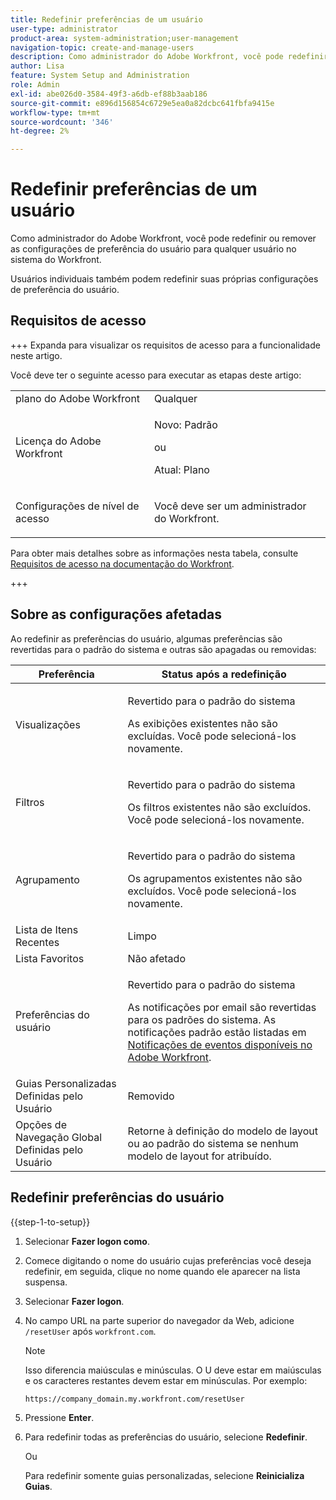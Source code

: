```yaml
---
title: Redefinir preferências de um usuário
user-type: administrator
product-area: system-administration;user-management
navigation-topic: create-and-manage-users
description: Como administrador do Adobe Workfront, você pode redefinir ou remover as configurações de preferência do usuário para qualquer usuário no sistema do Workfront. Usuários individuais também podem redefinir suas próprias configurações de preferência do usuário.
author: Lisa
feature: System Setup and Administration
role: Admin
exl-id: abe026d0-3584-49f3-a6db-ef88b3aab186
source-git-commit: e896d156854c6729e5ea0a82dcbc641fbfa9415e
workflow-type: tm+mt
source-wordcount: '346'
ht-degree: 2%

---
```


# Redefinir preferências de um usuário

<!-- Audited: 12/2023 -->

Como administrador do Adobe Workfront, você pode redefinir ou remover as configurações de preferência do usuário para qualquer usuário no sistema do Workfront.

Usuários individuais também podem redefinir suas próprias configurações de preferência do usuário.

## Requisitos de acesso

+++ Expanda para visualizar os requisitos de acesso para a funcionalidade neste artigo.

Você deve ter o seguinte acesso para executar as etapas deste artigo:

<table style="table-layout:auto"> 
 <col> 
 <col> 
 <tbody> 
  <tr> 
   <td role="rowheader">plano do Adobe Workfront</td> 
   <td>Qualquer</td> 
  </tr> 
  <tr> 
   <td role="rowheader">Licença do Adobe Workfront</td> 
   <td><p>Novo: Padrão</p>
       <p>ou</p>
       <p>Atual: Plano</p></td>
  </tr> 
  <tr> 
   <td role="rowheader">Configurações de nível de acesso</td> 
   <td> <p>Você deve ser um administrador do Workfront.</p> </td> 
  </tr> 
 </tbody> 
</table>

Para obter mais detalhes sobre as informações nesta tabela, consulte [Requisitos de acesso na documentação do Workfront](/help/quicksilver/administration-and-setup/add-users/access-levels-and-object-permissions/access-level-requirements-in-documentation.md).

+++

## Sobre as configurações afetadas

Ao redefinir as preferências do usuário, algumas preferências são revertidas para o padrão do sistema e outras são apagadas ou removidas:

<table style="table-layout:auto"> 
 <col> 
 <col> 
 <thead> 
  <tr> 
   <th><strong>Preferência</strong> </th> 
   <th><strong>Status após a redefinição</strong> </th> 
  </tr> 
 </thead> 
 <tbody> 
  <tr> 
   <td>Visualizações</td> 
   <td> <p> Revertido para o padrão do sistema</p> <p>As exibições existentes não são excluídas. Você pode selecioná-los novamente.</p> </td> 
  </tr> 
  <tr> 
   <td>Filtros</td> 
   <td> <p>Revertido para o padrão do sistema</p> <p>Os filtros existentes não são excluídos. Você pode selecioná-los novamente.</p> </td> 
  </tr> 
  <tr> 
   <td>Agrupamento</td> 
   <td> <p>Revertido para o padrão do sistema</p> <p>Os agrupamentos existentes não são excluídos. Você pode selecioná-los novamente.</p> </td> 
  </tr> 
  <tr> 
   <td>Lista de Itens Recentes</td> 
   <td>Limpo</td> 
  </tr> 
  <tr> 
   <td>Lista Favoritos</td> 
   <td>Não afetado</td> 
  </tr> 
  <tr> 
   <td>Preferências do usuário</td> 
   <td> <p>Revertido para o padrão do sistema</p> <p>As notificações por email são revertidas para os padrões do sistema. As notificações padrão estão listadas em <a href="/help/quicksilver/administration-and-setup/manage-workfront/emails/event-notifications-available-in-wf.md">Notificações de eventos disponíveis no Adobe Workfront</a>.</p> </td> 
  </tr> 
  <tr> 
   <td>Guias Personalizadas Definidas pelo Usuário</td> 
   <td>Removido</td> 
  </tr> 
  <tr> 
   <td>Opções de Navegação Global Definidas pelo Usuário</td> 
   <td>Retorne à definição do modelo de layout ou ao padrão do sistema se nenhum modelo de layout for atribuído.</td> 
  </tr> 
 </tbody> 
</table>

## Redefinir preferências do usuário

{{step-1-to-setup}}

1. Selecionar **Fazer logon como**.
1. Comece digitando o nome do usuário cujas preferências você deseja redefinir, em seguida, clique no nome quando ele aparecer na lista suspensa.
1. Selecionar  **Fazer logon**.
1. No campo URL na parte superior do navegador da Web, adicione `/resetUser` após `workfront.com`.

   >[!NOTE]
   >
   >Isso diferencia maiúsculas e minúsculas. O U deve estar em maiúsculas e os caracteres restantes devem estar em minúsculas. Por exemplo:
   >
   >`https://company_domain.my.workfront.com/resetUser`

1. Pressione **Enter**.
1. Para redefinir todas as preferências do usuário, selecione **Redefinir**.

   Ou

   Para redefinir somente guias personalizadas, selecione **Reinicializa Guias**.
